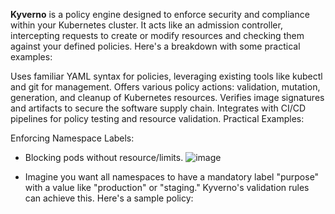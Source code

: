 **Kyverno** is a policy engine designed to enforce security and compliance within your Kubernetes cluster. It acts like an admission controller, intercepting requests to create or modify resources and checking them against your defined policies. Here's a breakdown with some practical examples:


Uses familiar YAML syntax for policies, leveraging existing tools like kubectl and git for management.
Offers various policy actions: validation, mutation, generation, and cleanup of Kubernetes resources.
Verifies image signatures and artifacts to secure the software supply chain.
Integrates with CI/CD pipelines for policy testing and resource validation.
Practical Examples:

Enforcing Namespace Labels:
- Blocking pods without resource/limits.
![image](https://github.com/dv-sharma/KubernetesHandson/assets/65087388/2d846b0b-5c56-442e-9e39-5a062b2a0f25)


- Imagine you want all namespaces to have a mandatory label "purpose" with a value like "production" or "staging." Kyverno's validation rules can achieve this. Here's a sample policy:
